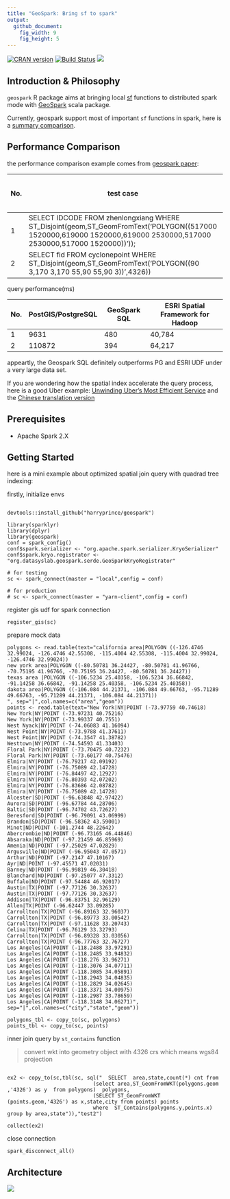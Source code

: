 ```yaml
---
title: "GeoSpark: Bring sf to spark"
output:
  github_document:
    fig_width: 9
    fig_height: 5
---
```


[![CRAN version](https://www.r-pkg.org/badges/version/geospark)](https://CRAN.R-project.org/package=geospark)
[![Build Status](https://travis-ci.org/harryprince/geospark.svg?branch=master)](https://travis-ci.org/harryprince/geospark)
[![](https://badges.ropensci.org/28_status.svg)](https://github.com/ropensci/software-review/issues/288)

## Introduction & Philosophy

`geospark` R package aims at bringing local [sf](https://github.com/r-spatial/sf) functions to distributed spark mode with [GeoSpark](https://github.com/DataSystemsLab/GeoSpark) scala package.

Currently, geospark support most of important `sf` functions in spark, here is a [summary comparison](https://github.com/harryprince/geospark/blob/master/Reference.md).

## Performance Comparison

the performance comparison example comes from [geospark paper](https://pdfs.semanticscholar.org/347d/992ceec645a28f4e7e45e9ab902cd75ecd92.pdf):

No. |test case | the number of records
---|---|---
1|SELECT IDCODE FROM zhenlongxiang WHERE ST_Disjoint(geom,ST_GeomFromText(‘POLYGON((517000 1520000,619000 1520000,619000 2530000,517000 2530000,517000 1520000))’));|85,236 rows
2| SELECT fid FROM cyclonepoint WHERE ST_Disjoint(geom,ST_GeomFromText(‘POLYGON((90 3,170 3,170 55,90 55,90 3))’,4326)) | 60,591 rows

query performance(ms)

No. | PostGIS/PostgreSQL |GeoSpark SQL| ESRI Spatial Framework for Hadoop
---|---|---|---
1 | 9631 | 480 |40,784
2 | 110872 |394| 64,217

appeartly, the Geospark SQL definitely outperforms PG and ESRI UDF under a very large data set.

If you are wondering how the spatial index accelerate the query process, here is a good Uber example:
[Unwinding Uber’s Most Efficient Service](https://medium.com/@buckhx/unwinding-uber-s-most-efficient-service-406413c5871d#.dg5v6irao)
and the [Chinese translation version](https://segmentfault.com/a/1190000008657566)

## Prerequisites

* Apache Spark 2.X

## Getting Started

here is a mini example about optimized spatial join query with quadrad tree indexing: 

firstly, initialize envs

```{r}

devtools::install_github("harryprince/geospark")

library(sparklyr)
library(dplyr)
library(geospark)
conf = spark_config()
conf$spark.serializer <- "org.apache.spark.serializer.KryoSerializer"
conf$spark.kryo.registrator <- "org.datasyslab.geospark.serde.GeoSparkKryoRegistrator"

# for testing
sc <- spark_connect(master = "local",config = conf)

# for production 
# sc <- spark_connect(master = "yarn-client",config = conf) 

```

register gis udf for spark connection

```
register_gis(sc)
```

prepare mock data

```{r}
polygons <- read.table(text="california area|POLYGON ((-126.4746 32.99024, -126.4746 42.55308, -115.4004 42.55308, -115.4004 32.99024, -126.4746 32.99024))
new york area|POLYGON ((-80.50781 36.24427, -80.50781 41.96766, -70.75195 41.96766, -70.75195 36.24427, -80.50781 36.24427))
texas area |POLYGON ((-106.5234 25.40358, -106.5234 36.66842, -91.14258 36.66842, -91.14258 25.40358, -106.5234 25.40358))
dakota area|POLYGON ((-106.084 44.21371, -106.084 49.66763, -95.71289 49.66763, -95.71289 44.21371, -106.084 44.21371))
", sep="|",col.names=c("area","geom"))
points <- read.table(text="New York|NY|POINT (-73.97759 40.74618)
New York|NY|POINT (-73.97231 40.75216)
New York|NY|POINT (-73.99337 40.7551)
West Nyack|NY|POINT (-74.06083 41.16094)
West Point|NY|POINT (-73.9788 41.37611)
West Point|NY|POINT (-74.3547 41.38782)
Westtown|NY|POINT (-74.54593 41.33403)
Floral Park|NY|POINT (-73.70475 40.7232)
Floral Park|NY|POINT (-73.60177 40.75476)
Elmira|NY|POINT (-76.79217 42.09192)
Elmira|NY|POINT (-76.75089 42.14728)
Elmira|NY|POINT (-76.84497 42.12927)
Elmira|NY|POINT (-76.80393 42.07202)
Elmira|NY|POINT (-76.83686 42.08782)
Elmira|NY|POINT (-76.75089 42.14728)
Alcester|SD|POINT (-96.63848 42.97422)
Aurora|SD|POINT (-96.67784 44.28706)
Baltic|SD|POINT (-96.74702 43.72627)
Beresford|SD|POINT (-96.79091 43.06999)
Brandon|SD|POINT (-96.58362 43.59001)
Minot|ND|POINT (-101.2744 48.22642)
Abercrombie|ND|POINT (-96.73165 46.44846)
Absaraka|ND|POINT (-97.21459 46.85969)
Amenia|ND|POINT (-97.25029 47.02829)
Argusville|ND|POINT (-96.95043 47.0571)
Arthur|ND|POINT (-97.2147 47.10167)
Ayr|ND|POINT (-97.45571 47.02031)
Barney|ND|POINT (-96.99819 46.30418)
Blanchard|ND|POINT (-97.25077 47.3312)
Buffalo|ND|POINT (-97.54484 46.92017)
Austin|TX|POINT (-97.77126 30.32637)
Austin|TX|POINT (-97.77126 30.32637)
Addison|TX|POINT (-96.83751 32.96129)
Allen|TX|POINT (-96.62447 33.09285)
Carrollton|TX|POINT (-96.89163 32.96037)
Carrollton|TX|POINT (-96.89773 33.00542)
Carrollton|TX|POINT (-97.11628 33.20743)
Celina|TX|POINT (-96.76129 33.32793)
Carrollton|TX|POINT (-96.89328 33.03056)
Carrollton|TX|POINT (-96.77763 32.76727)
Los Angeles|CA|POINT (-118.2488 33.97291)
Los Angeles|CA|POINT (-118.2485 33.94832)
Los Angeles|CA|POINT (-118.276 33.96271)
Los Angeles|CA|POINT (-118.3076 34.07711)
Los Angeles|CA|POINT (-118.3085 34.05891)
Los Angeles|CA|POINT (-118.2943 34.04835)
Los Angeles|CA|POINT (-118.2829 34.02645)
Los Angeles|CA|POINT (-118.3371 34.00975)
Los Angeles|CA|POINT (-118.2987 33.78659)
Los Angeles|CA|POINT (-118.3148 34.06271)", sep="|",col.names=c("city","state","geom"))

polygons_tbl <- copy_to(sc, polygons)
points_tbl <- copy_to(sc, points)

```

inner join query by `st_contains` function

> convert wkt into geometry object with 4326 crs which means wgs84 projection

```{r}

ex2 <- copy_to(sc,tbl(sc, sql("  SELECT  area,state,count(*) cnt from
                            (select area,ST_GeomFromWKT(polygons.geom ,'4326') as y  from polygons)  polygons,
                            (SELECT ST_GeomFromWKT (points.geom,'4326') as x,state,city from points) points
                            where  ST_Contains(polygons.y,points.x) group by area,state")),"test2")

collect(ex2)
```

close connection

```{r}
spark_disconnect_all()
```

## Architecture

![](https://user-images.githubusercontent.com/5362577/53225664-bf6abc80-36b3-11e9-8b8e-41611fc7098e.png)
